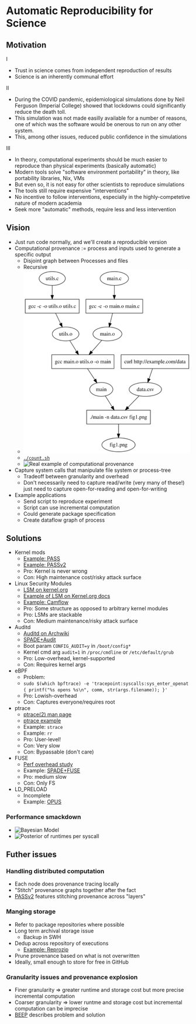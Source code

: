 # Automatic Reproducibility for Science

## Motivation

I
- Trust in science comes from independent reproduction of results
- Science is an inherently communal effort

II
- During the COVID pandemic, epidemiological simulations done by Neil Ferguson (Imperial College) showed that lockdowns could significantly reduce the death toll.
- This simulation was not made easilly available for a number of reasons, one of which was the software would be onerous to run on any other system.
- This, among other issues, reduced public confidence in the simulations

III
- In theory, computational experiments should be much easier to reproduce than physical experiments (basically automatic)
- Modern tools solve "software environment portability" in theory, like portability libraries, Nix, VMs
- But even so, it is not easy for other scientists to reproduce simulations
- The tools still require expensive "interventions"
- No incentive to follow interventions, especially in the highly-competetive nature of modern academia
- Seek more "automatic" methods, require less and less intervention

## Vision

- Just run code normally, and we'll create a reproducible version
- Computational provenance := process and inputs used to generate a specific output
  - Disjoint graph between Processes and files
  - Recursive
  - ![Example of computational provenance](./prov_example.svg)
  - [`./count.sh`](https://github.com/VIDA-NYU/reprozip-examples/blob/master/bash-count/count.sh)
  - ![Real example of computational provenance](https://raw.githubusercontent.com/VIDA-NYU/reprozip-examples/master/bash-count/graph.png)
- Capture system calls that manipulate file system or process-tree
  - Tradeoff between granularity and overhead
  - Don't necessarily need to capture read/write (very many of these!) just need to capture open-for-reading and open-for-writing
- Example applications
  - Send script to reproduce experiment
  - Script can use incremental computation
  - Could generate package specification
  - Create dataflow graph of process

## Solutions

- Kernel mods
  - [Example: PASS](https://www.usenix.org/legacy/events/usenix06/tech/full_papers/muniswamy-reddy/muniswamy-reddy.pdf)
  - [Example: PASSv2](https://www.usenix.org/legacy/events/usenix09/tech/full_papers/muniswamy-reddy/muniswamy-reddy.pdf)
  - Pro: Kernel is never wrong
  - Con: High maintenance cost/risky attack surface
- Linux Security Modules
  - [LSM on kernel.org](https://www.kernel.org/doc/html/latest/admin-guide/LSM/index.html)
  - [Example of LSM on Kernel.org docs](https://docs.kernel.org/core-api/kernel-api.html#c.security_inode_permission)
  - [Example: Camflow](https://camflow.org/)
  - Pro: Some structure as opposed to arbitrary kernel modules
  - Pro: LSMs are stackable
  - Con: Medium maintenance/risky attack surface
- Auditd
  - [Auditd on Archwiki](https://wiki.archlinux.org/title/Audit_framework)
  - [SPADE+Audit](https://github.com/ashish-gehani/SPADE)
  - Boot param `CONFIG_AUDIT=y` in `/boot/config*`
  - Kernel cmd arg `audit=1` in `/proc/cmdline` or `/etc/default/grub`
  - Pro: Low-overhead, kernel-supported
  - Con: Requires kernel args
- eBPF
  - Problem: 
  - `sudo $(which bpftrace) -e 'tracepoint:syscalls:sys_enter_openat { printf("%s opens %s\n", comm, str(args.filename)); }'`
  - Pro: Lowish-overhead
  - Con: Captures everyone/requires root
- ptrace
  - [ptrace(2) man page](https://man7.org/linux/man-pages/man2/ptrace.2.html)
  - [ptrace example](https://blog.tartanllama.xyz/writing-a-linux-debugger-setup/)
  - Example: `strace`
  - Example: `rr`
  - Pro: User-level!
  - Con: Very slow
  - Con: Bypassable (don't care)
- FUSE
  - [Perf overhead study](https://dl.acm.org/doi/fullHtml/10.1145/3310148)
  - Example: [SPADE+FUSE](https://github.com/ashish-gehani/SPADE/wiki/Limiting-filesystem-provenance-collection-on-Linux)
  - Pro: medium slow
  - Con: Only FS
- LD_PRELOAD
  - Incomplete
  - Example: [OPUS](https://www.usenix.org/conference/tapp13/technical-sessions/presentation/balakrishnan)

### Performance smackdown

- ![Bayesian Model](../model.png)
- ![Posterior of runtimes per syscall](../posterior_forest_collector_runtime_per_syscall.png)

## Futher issues

### Handling distributed computation

- Each node does provenance tracing locally
- "Stitch" provenance graphs together after the fact
- [PASSv2](https://www.usenix.org/legacy/events/usenix09/tech/full_papers/muniswamy-reddy/muniswamy-reddy.pdf) features stitching provenance across "layers"

### Manging storage

- Refer to package repositories where possible
- Long term archival storage issue
  - Backup in SWH
- Dedup across repository of executions
  - [Example: Reprozip](https://www.reprozip.org/)
- Prune provenance based on what is not overwritten
- Ideally, small enough to store for free in GitHub

### Granularity issues and provenance explosion

- Finer granularity => greater runtime and storage cost but more precise incremental computation
- Coarser granularity => lower runtme and storage cost but incremental computation can be imprecise
- [BEEP](https://www.ndss-symposium.org/wp-content/uploads/2017/09/03_1_0.pdf) describes problem and solution
